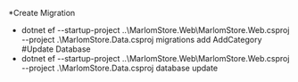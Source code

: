 *Create Migration
 - dotnet ef --startup-project ..\MarlomStore.Web\MarlomStore.Web.csproj --project .\MarlomStore.Data.csproj migrations add AddCategory
#Update Database
 - dotnet ef --startup-project ..\MarlomStore.Web\MarlomStore.Web.csproj --project .\MarlomStore.Data.csproj database update
  
